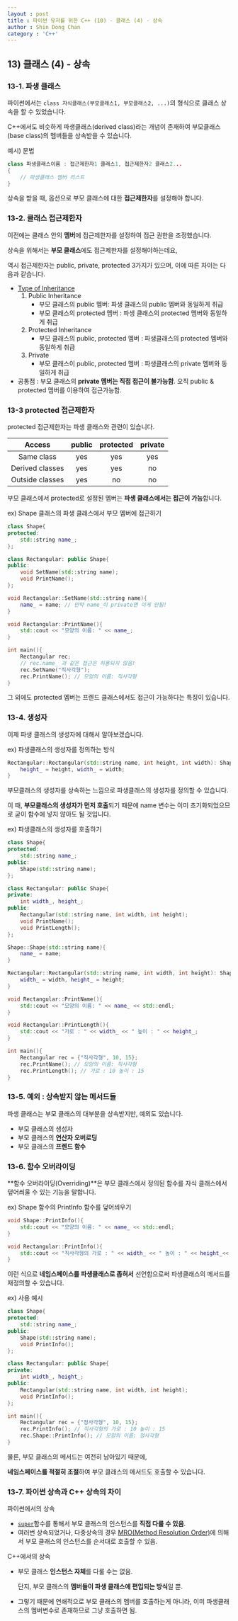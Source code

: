 ```yaml
---
layout : post
title : 파이썬 유저를 위한 C++ (10) - 클래스 (4) - 상속
author : Shin Dong Chan
category : 'C++'
---
```


## 13) 클래스 (4) -  상속

### 13-1. 파생 클래스

파이썬에서는 `class 자식클래스(부모클래스1, 부모클래스2, ...)`의 형식으로 클래스 상속을 할 수 있었습니다.

C++에서도 비슷하게 파생클래스(derived class)라는 개념이 존재하여 부모클래스(base class)의 멤버들을 상속받을 수 있습니다.

예시) 문법

```c++
class 파생클래스이름 : 접근제한자1 클래스1, 접근제한자2 클래스2...
{
    // 파생클래스 멤버 리스트
}
```

상속을 받을 때, 옵션으로 부모 클래스에 대한 **접근제한자**를 설정해야 합니다.



### 13-2. 클래스 접근제한자

이전에는 클래스 안의 **멤버**에 접근제한자를 설정하여 접근 권한을 조정했습니다.

상속을 위해서는 **부모 클래스**에도 접근제한자를 설정해야하는데요,

역시 접근제한자는 public, private, protected 3가지가 있으며, 이에 따른 차이는 다음과 같습니다.

* [Type of Inheritance](https://www.tutorialspoint.com/cplusplus/cpp_inheritance)
  1. Public Inheritance
     * 부모 클래스의 public 멤버: 파생 클래스의 public 멤버와 동일하게 취급
     * 부모 클래스의 protected 멤버 : 파생 클래스의 protected 멤버와 동일하게 취급
  2. Protected Inheritance
     * 부모 클래스의 public, protected 멤버 : 파생클래스의 protected 멤버와 동일하게 취급
  3. Private
     * 부모 클래스이 public, protected 멤버 : 파생클래스의 private 멤버와 동일하게 취급
* 공통점 : 부모 클래스의 **private 멤버는 직접 접근이 불가능함**. 오직 public & protected 멤버를 이용하여 접근가능함.



### 13-3 protected 접근제한자

protected 접근제한자는 파생 클래스와 관련이 있습니다.

|     Access      | public | protected | private |
| :-------------: | :----: | :-------: | :-----: |
|   Same class    |  yes   |    yes    |   yes   |
| Derived classes |  yes   |    yes    |   no    |
| Outside classes |  yes   |    no     |   no    |

부모 클래스에서 protected로 설정된 멤버는 **파생 클래스에서는 접근이 가능**합니다.



ex) Shape 클래스의 파생 클래스에서 부모 멤버에 접근하기

```c++
class Shape{
protected:
    std::string name_;
};

class Rectangular: public Shape{
public:
	void SetName(std::string name);
	void PrintName();
};

void Rectangular::SetName(std::string name){
	name_ = name; // 만약 name_이 private면 이게 안됨!
}

void Rectangular::PrintName(){
	std::cout << "모양의 이름: " << name_;
}

int main(){
    Rectangular rec;
    // rec.name_ 과 같은 접근은 허용되지 않음!
	rec.SetName("직사각형");
	rec.PrintName(); // 모양의 이름: 직사각형
}
```

그 외에도 protected 멤버는 프렌드 클래스에서도 접근이 가능하다는 특징이 있습니다.



### 13-4. 생성자

이제 파생 클래스의 생성자에 대해서 알아보겠습니다.

ex) 파생클래스의 생성자를 정의하는 방식

```c++
Rectangular::Rectangular(std::string name, int height, int width): Shape(name){ // 파생클래스(매개변수): 부모클래스(인수)
    height_ = height, width_ = width;
}
```

부모클래스의 생성자를 상속하는 느낌으로 파생클래스의 생성자를 정의할 수 있습니다.

이 때, **부모클래스의 생성자가 먼저 호출**되기 때문에 name 변수는 이미 초기화되었으므로 굳이 함수에 넣지 않아도 될 것입니다.



ex) 파생클래스의 생성자를 호출하기

```c++
class Shape{
protected:
    std::string name_;
public:
    Shape(std::string name);
};

class Rectangular: public Shape{
private:
    int width_, height_;
public:
    Rectangular(std::string name, int width, int height);
	void PrintName();
	void PrintLength();
};

Shape::Shape(std::string name){
    name_ = name;
}

Rectangular::Rectangular(std::string name, int width, int height): Shape(name){
    width_ = width, height_ = height;
}

void Rectangular::PrintName(){
	std::cout << "모양의 이름: " << name_ << std::endl;
}

void Rectangular::PrintLength(){
	std::cout << "가로 : " << width_ << " 높이 : " << height_;
}

int main(){
    Rectangular rec = {"직사각형", 10, 15};
	rec.PrintName(); // 모양의 이름: 직사각형
	rec.PrintLength(); // 가로 : 10 높이 : 15
}
```



### 13-5.  예외 : 상속받지 않는 메서드들

파생 클래스는 부모 클래스의 대부분을 상속받지만, 예외도 있습니다.

* 부모 클래스의 생성자
* 부모 클래스의 **연산자 오버로딩**
* 부모 클래스의 **프렌드 함수**



### 13-6. 함수 오버라이딩

**함수 오버라이딩(Overriding)**은 부모 클래스에서 정의된 함수를 자식 클래스에서 덮어씌울 수 있는 기능을 말합니다.

ex) Shape 함수의 PrintInfo 함수를 덮어씌우기

```c++
void Shape::PrintInfo(){
	std::cout << "모양의 이름: " << name_ << std::endl;
}

void Rectangular::PrintInfo(){
	std::cout << "직사각형의 가로 : " << width_ << " 높이 : " << height_<< std::endl;
}
```

이런 식으로 **네임스페이스를 파생클래스로 좁혀서** 선언함으로써 파생클래스의 메서드를 재정의할 수 있습니다.

ex) 사용 예시

```c++
class Shape{
protected:
    std::string name_;
public:
    Shape(std::string name);
    void PrintInfo();
};

class Rectangular: public Shape{
private:
    int width_, height_;
public:
    Rectangular(std::string name, int width, int height);
    void PrintInfo();
};

int main(){
    Rectangular rec = {"정사각형", 10, 15};
    rec.PrintInfo(); // 직사각형의 가로 : 10 높이 : 15
    rec.Shape::PrintInfo(); // 모양의 이름: 정사각형
}
```

물론, 부모 클래스의 메서드는 여전히 남아있기 때문에,

**네임스페이스를 적절히 조절**하여 부모 클래스의 메서드도 호출할 수 있습니다.



### 13-7. 파이썬 상속과 C++ 상속의 차이

파이썬에서의 상속

* [`super`](https://docs.python.org/3/library/functions.html#super)함수를 통해서 부모 클래스의 인스턴스를 **직접 다룰 수 있음**.
* 여러번 상속되었거나, 다중상속의 경우 [MRO(Method Resolution Order)](https://stackoverflow.com/questions/3277367/how-does-pythons-super-work-with-multiple-inheritance)에 의해서 부모 클래스의 인스턴스를 순서대로 호출할 수 있음.

C++에서의 상속

* 부모 클래스 **인스턴스 자체**를 다룰 수는 없음.

  단지, 부모 클래스의 **멤버들이 파생 클래스에 편입되는 방식**일 뿐.

* 그렇기 때문에 연쇄적으로 부모 클래스의 멤버를 호출하는게 아니라, 이미 파생클래스의 멤버변수로 존재하므로 그냥 호출하면 됨.


